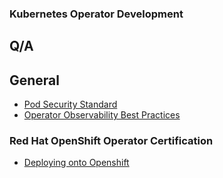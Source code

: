 ### Kubernetes Operator Development

## Q/A

## General
* [Pod Security Standard](./doc/operator/podsecuritystandards)
* [Operator Observability Best Practices](https://github.com/sradco/operator-sdk/blob/af8e6383b2d50d4cc2c2c98a1b067c16f85a1c83/website/content/en/docs/best-practices/observability-best-practices.md)

### Red Hat OpenShift Operator Certification

* [Deploying onto Openshift](https://redhat-connect.gitbook.io/certified-operator-guide/ocp-deployment/openshift-deployment)